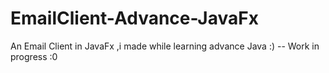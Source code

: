 # EmailClient-Advance-JavaFx
An Email Client in JavaFx ,i made while learning advance Java :)
 -- Work in progress :0
